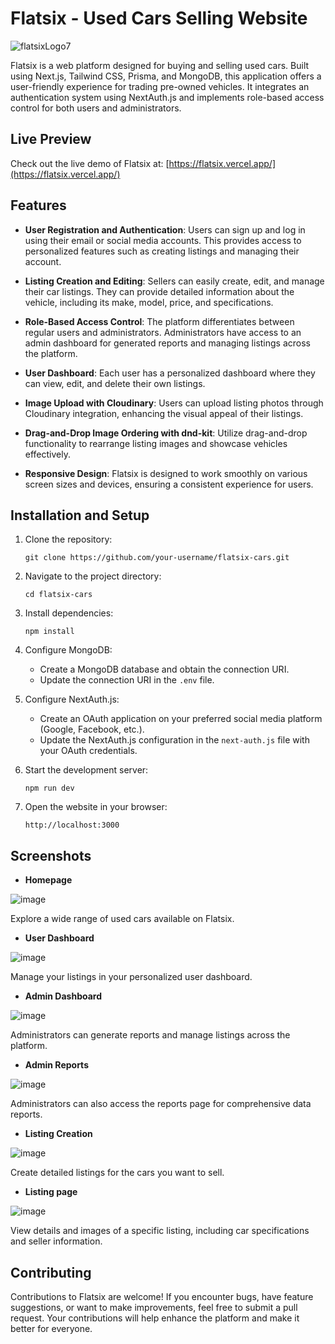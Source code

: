 # Flatsix - Used Cars Selling Website

![flatsixLogo7](https://github.com/Vancelott/Flatsix/assets/129599049/1190d29a-c3cc-477d-974d-ba89931178ec)

Flatsix is a web platform designed for buying and selling used cars. Built using Next.js, Tailwind CSS, Prisma, and MongoDB, this application offers a user-friendly experience for trading pre-owned vehicles. It integrates an authentication system using NextAuth.js and implements role-based access control for both users and administrators.

## Live Preview

Check out the live demo of Flatsix at: [https://flatsix.vercel.app/](https://flatsix.vercel.app/)

## Features

- **User Registration and Authentication**: Users can sign up and log in using their email or social media accounts. This provides access to personalized features such as creating listings and managing their account.

- **Listing Creation and Editing**: Sellers can easily create, edit, and manage their car listings. They can provide detailed information about the vehicle, including its make, model, price, and specifications.

- **Role-Based Access Control**: The platform differentiates between regular users and administrators. Administrators have access to an admin dashboard for generated reports and managing listings across the platform.

- **User Dashboard**: Each user has a personalized dashboard where they can view, edit, and delete their own listings.

- **Image Upload with Cloudinary**: Users can upload listing photos through Cloudinary integration, enhancing the visual appeal of their listings.

- **Drag-and-Drop Image Ordering with dnd-kit**: Utilize drag-and-drop functionality to rearrange listing images and showcase vehicles effectively.

- **Responsive Design**: Flatsix is designed to work smoothly on various screen sizes and devices, ensuring a consistent experience for users.

## Installation and Setup

1. Clone the repository:
   ```
   git clone https://github.com/your-username/flatsix-cars.git
   ```

2. Navigate to the project directory:
   ```
   cd flatsix-cars
   ```

3. Install dependencies:
   ```
   npm install
   ```

4. Configure MongoDB:
   - Create a MongoDB database and obtain the connection URI.
   - Update the connection URI in the `.env` file.

5. Configure NextAuth.js:
   - Create an OAuth application on your preferred social media platform (Google, Facebook, etc.).
   - Update the NextAuth.js configuration in the `next-auth.js` file with your OAuth credentials.

6. Start the development server:
   ```
   npm run dev
   ```

7. Open the website in your browser:
   ```
   http://localhost:3000
   ```
## Screenshots

- **Homepage**

![image](https://github.com/Vancelott/Flatsix/assets/129599049/e48af6f1-4913-48aa-a3a5-50a5fc53afb3)

Explore a wide range of used cars available on Flatsix.

- **User Dashboard**

![image](https://github.com/Vancelott/Flatsix/assets/129599049/87f5e3ae-b2e2-4dd6-ac48-66e7623ed3ac)

Manage your listings in your personalized user dashboard.

- **Admin Dashboard**

![image](https://github.com/Vancelott/Flatsix/assets/129599049/9cce7813-e185-4ad5-a567-fd7166b5de01)

Administrators can generate reports and manage listings across the platform.

- **Admin Reports**

![image](https://github.com/Vancelott/Flatsix/assets/129599049/df60dd6e-b59c-42ae-89f7-abb794093162)

Administrators can also access the reports page for comprehensive data reports. 

- **Listing Creation**

![image](https://github.com/Vancelott/Flatsix/assets/129599049/51af92e4-ef0a-4fbd-afdf-09a71272e7ca)

Create detailed listings for the cars you want to sell.

- **Listing page**

![image](https://github.com/Vancelott/Flatsix/assets/129599049/19137ee7-03f8-4a8a-8147-04f7b0daf08d)

View details and images of a specific listing, including car specifications and seller information.

## Contributing

Contributions to Flatsix are welcome! If you encounter bugs, have feature suggestions, or want to make improvements, feel free to submit a pull request. Your contributions will help enhance the platform and make it better for everyone.
